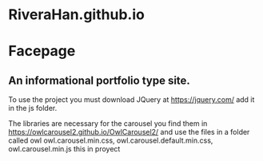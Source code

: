 # RiveraHan.github.io

# Facepage


## An informational portfolio type site.


To use the project you must download JQuery at https://jquery.com/
add it in the js folder.

The libraries are necessary for the carousel you find them in https://owlcarousel2.github.io/OwlCarousel2/
and use the files in a folder called owl owl.carousel.min.css, owl.carousel.default.min.css, owl.carousel.min.js this in proyect
